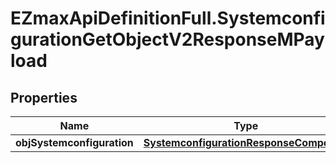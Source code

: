 # EZmaxApiDefinitionFull.SystemconfigurationGetObjectV2ResponseMPayload

## Properties

Name | Type | Description | Notes
------------ | ------------- | ------------- | -------------
**objSystemconfiguration** | [**SystemconfigurationResponseCompound**](SystemconfigurationResponseCompound.md) |  | 


